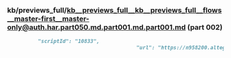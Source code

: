 ### kb/previews_full/kb__previews_full__kb__previews_full__flows__master-first__master-only@auth.har.part050.md.part001.md.part001.md (part 002)

```md
          "scriptId": "10833",
                                          "url": "https://n958200.alteg.io/chunk-KO722YSM.j
```

```
